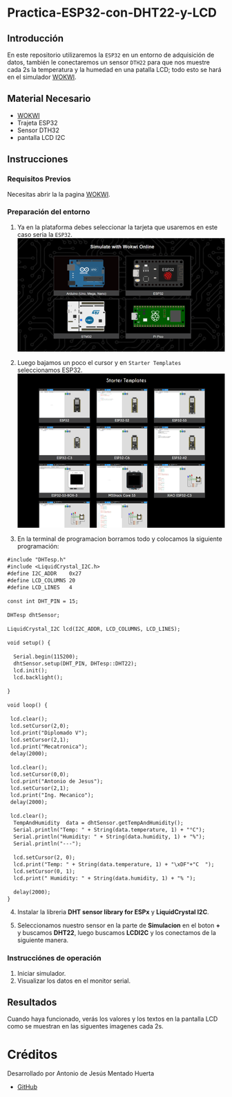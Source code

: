# Practica-ESP32-con-DHT22-y-LCD

## Introducción
En este repositorio utilizaremos la ```ESP32``` en un entorno de adquisición de datos, también le conectaremos un sensor ```DTH22``` para que nos muestre cada 2s la temperatura y la humedad en una patalla LCD; todo esto se hará en el simulador  [WOKWI](https://wokwi.com/).


## Material Necesario
- [WOKWI](https://wokwi.com/)
- Trajeta ESP32
- Sensor DTH32
- pantalla LCD I2C


## Instrucciones

### Requisitos Previos

Necesitas abrir la la pagina [WOKWI](https://wokwi.com/).


### Preparación del entorno

1. Ya en la plataforma debes seleccionar la tarjeta que usaremos en este caso seria la  ```ESP32```.
![](https://github.com/AntoniodeJesus19/Practica-ESP32-con-DHT22/blob/main/Captura%20de%20pantalla%202024-12-09%20223637.png?raw=true)

2. Luego bajamos un poco el cursor y en ```Starter Templates``` seleccionamos ESP32.
![](https://github.com/AntoniodeJesus19/Practica-ESP32-con-DHT22/blob/main/Captura%20de%20pantalla%202024-12-09%20224130.png?raw=true)

3. En la terminal de programacion borramos todo y colocamos la siguiente programación:
```
#include "DHTesp.h"
#include <LiquidCrystal_I2C.h>
#define I2C_ADDR    0x27
#define LCD_COLUMNS 20
#define LCD_LINES   4

const int DHT_PIN = 15;

DHTesp dhtSensor;

LiquidCrystal_I2C lcd(I2C_ADDR, LCD_COLUMNS, LCD_LINES);

void setup() {

  Serial.begin(115200);
  dhtSensor.setup(DHT_PIN, DHTesp::DHT22);
  lcd.init();
  lcd.backlight();

}

void loop() {

 lcd.clear();
 lcd.setCursor(2,0);
 lcd.print("Diplomado V");
 lcd.setCursor(2,1);
 lcd.print("Mecatronica");
 delay(2000);

 lcd.clear();
 lcd.setCursor(0,0);
 lcd.print("Antonio de Jesus");
 lcd.setCursor(2,1);
 lcd.print("Ing. Mecanico");
 delay(2000);

 lcd.clear();
  TempAndHumidity  data = dhtSensor.getTempAndHumidity();
  Serial.println("Temp: " + String(data.temperature, 1) + "°C");
  Serial.println("Humidity: " + String(data.humidity, 1) + "%");
  Serial.println("---");
  
  lcd.setCursor(2, 0);
  lcd.print("Temp: " + String(data.temperature, 1) + "\xDF"+"C  ");
  lcd.setCursor(0, 1);
  lcd.print(" Humidity: " + String(data.humidity, 1) + "% ");

  delay(2000);
}

```

4. Instalar la libreria **DHT sensor library for ESPx** y **LiquidCrystal I2C**.
![]()

5. Seleccionamos nuestro sensor en la parte de **Simulacion** en el boton **+** y buscamos **DHT22**, luego buscamos **LCDI2C** y los conectamos de la siguiente manera.
![]()


### Instrucciónes de operación

1. Iniciar simulador.
2. Visualizar los datos en el monitor serial.


## Resultados

Cuando haya funcionado, verás los valores y los textos en la pantalla LCD como se muestran en las siguentes imagenes cada 2s.
![]()
![]()
![]()


# Créditos

Desarrollado por Antonio de Jesús Mentado Huerta

- [GitHub](https://github.com/AntoniodeJesus19)
